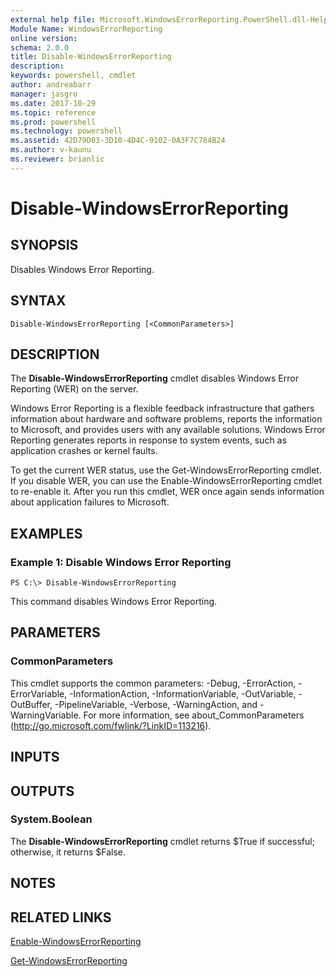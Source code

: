 ```yaml
---
external help file: Microsoft.WindowsErrorReporting.PowerShell.dll-Help.xml
Module Name: WindowsErrorReporting
online version: 
schema: 2.0.0
title: Disable-WindowsErrorReporting
description: 
keywords: powershell, cmdlet
author: andreabarr
manager: jasgro
ms.date: 2017-10-29
ms.topic: reference
ms.prod: powershell
ms.technology: powershell
ms.assetid: 42D79D03-3D10-4D4C-9102-0A3F7C784B24
ms.author: v-kaunu
ms.reviewer: brianlic
---
```


# Disable-WindowsErrorReporting

## SYNOPSIS
Disables Windows Error Reporting.

## SYNTAX

```
Disable-WindowsErrorReporting [<CommonParameters>]
```

## DESCRIPTION
The **Disable-WindowsErrorReporting** cmdlet disables Windows Error Reporting (WER) on the server.

Windows Error Reporting is a flexible feedback infrastructure that gathers information about hardware and software problems, reports the information to Microsoft, and provides users with any available solutions.
Windows Error Reporting generates reports in response to system events, such as application crashes or kernel faults.

To get the current WER status, use the Get-WindowsErrorReporting cmdlet.
If you disable WER, you can use the Enable-WindowsErrorReporting cmdlet to re-enable it.
After you run this cmdlet, WER once again sends information about application failures to Microsoft.

## EXAMPLES

### Example 1: Disable Windows Error Reporting
```
PS C:\> Disable-WindowsErrorReporting
```

This command disables Windows Error Reporting.

## PARAMETERS

### CommonParameters
This cmdlet supports the common parameters: -Debug, -ErrorAction, -ErrorVariable, -InformationAction, -InformationVariable, -OutVariable, -OutBuffer, -PipelineVariable, -Verbose, -WarningAction, and -WarningVariable. For more information, see about_CommonParameters (http://go.microsoft.com/fwlink/?LinkID=113216).

## INPUTS

## OUTPUTS

### System.Boolean
The **Disable-WindowsErrorReporting** cmdlet returns $True if successful; otherwise, it returns $False.

## NOTES

## RELATED LINKS

[Enable-WindowsErrorReporting](./Enable-WindowsErrorReporting.md)

[Get-WindowsErrorReporting](./Get-WindowsErrorReporting.md)


